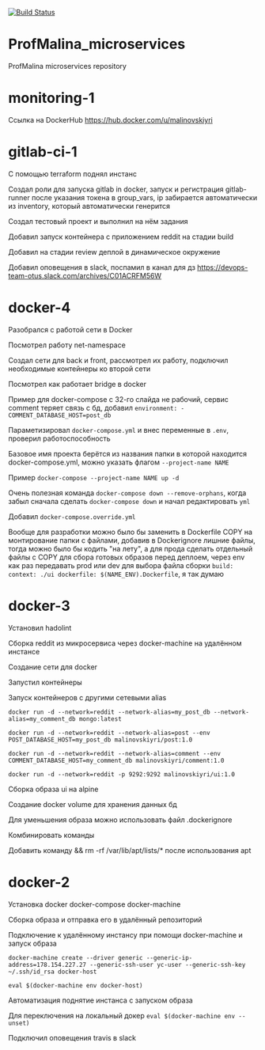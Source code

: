 [![Build Status](https://travis-ci.com/Otus-DevOps-2020-08/ProfMalina_microservices.svg?branch=master)](https://travis-ci.com/Otus-DevOps-2020-08/ProfMalina_microservices)

# ProfMalina_microservices
ProfMalina microservices repository

# monitoring-1

Ссылка на DockerHub https://hub.docker.com/u/malinovskiyri

# gitlab-ci-1

С помощью terraform поднял инстанс

Создал роли для запуска gitlab in docker, запуск и регистрация gitlab-runner после указания токена в group_vars, ip забирается автоматически из inventory, который автоматически генерится

Создал тестовый проект и выполнил на нём задания

Добавил запуск контейнера с приложением reddit на стадии build

Добавил на стадии review деплой в динамическое окружение

Добавил оповещения в slack, поспамил в канал для дз https://devops-team-otus.slack.com/archives/C01ACRFM56W

# docker-4

Разобрался с работой сети в Docker

Посмотрел работу net-namespace

Создал сети для back и front, рассмотрел их работу, подключил необходимые контейнеры ко второй сети

Посмотрел как работает bridge в docker

Пример для docker-compose с 32-го слайда не рабочий, сервис comment теряет связь с бд, добавил `environment: - COMMENT_DATABASE_HOST=post_db`

Параметизировал `docker-compose.yml` и внес переменные в `.env`, проверил работоспособность

Базовое имя проекта берётся из названия папки в которой находится docker-compose.yml, можно указать флагом `--project-name NAME`

Пример `docker-compose --project-name NAME up -d`

Очень полезная команда `docker-compose down --remove-orphans`, когда забыл сначала сделать `docker-compose down` и начал редактировать `yml`

Добавил `docker-compose.override.yml`

Вообще для разработки можно было бы заменить в Dockerfile COPY на монтирование папки с файлами, добавив в Dockerignore лишние файлы, тогда можно было бы кодить "на лету", а для прода сделать отдельный файлы с COPY для сбора готовых образов перед деплоем, через env как раз передавать prod или dev для выбора файла сборки `build: context: ./ui dockerfile: $(NAME_ENV).Dockerfile`, я так думаю

# docker-3

Установил hadolint

Сборка reddit из микросервиса через docker-machine на удалённом инстансе

Создание сети для docker

Запустил контейнеры

Запуск контейнеров с другими сетевыми alias

`docker run -d --network=reddit --network-alias=my_post_db --network-alias=my_comment_db mongo:latest`

`docker run -d --network=reddit --network-alias=post --env POST_DATABASE_HOST=my_post_db malinovskiyri/post:1.0`

`docker run -d --network=reddit --network-alias=comment --env COMMENT_DATABASE_HOST=my_comment_db malinovskiyri/comment:1.0`

`docker run -d --network=reddit -p 9292:9292 malinovskiyri/ui:1.0`

Сборка образа ui на alpine

Создание docker volume для хранения данных бд

Для уменьшения образа можно использовать файл .dockerignore

Комбинировать команды

Добавить команду && rm -rf /var/lib/apt/lists/* после использования apt

# docker-2

Установка docker docker-compose docker-machine

Сборка образа и отправка его в удалённый репозиторий

Подключение к удалённому инстансу при помощи docker-machine и запуск образа

`docker-machine create --driver generic --generic-ip-address=178.154.227.27 --generic-ssh-user yc-user --generic-ssh-key ~/.ssh/id_rsa docker-host`

`eval $(docker-machine env docker-host)`

Автоматизация поднятие инстанса с запуском образа

Для переключения на локальный докер
`eval $(docker-machine env --unset)`

Подключил оповещения travis в slack
